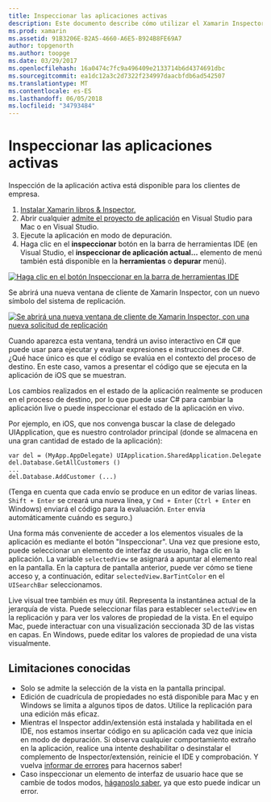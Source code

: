```yaml
---
title: Inspeccionar las aplicaciones activas
description: Este documento describe cómo utilizar el Xamarin Inspector para inspeccionar las aplicaciones. También se describen las limitaciones de la herramienta de Xamarin Inspector.
ms.prod: xamarin
ms.assetid: 91B3206E-B2A5-4660-A6E5-B924B8FE69A7
author: topgenorth
ms.author: toopge
ms.date: 03/29/2017
ms.openlocfilehash: 16a0474c7fc9a496409e2133714b6d4374691dbc
ms.sourcegitcommit: ea1dc12a3c2d7322f234997daacbfdb6ad542507
ms.translationtype: MT
ms.contentlocale: es-ES
ms.lasthandoff: 06/05/2018
ms.locfileid: "34793484"
---
```

# <a name="inspecting-live-applications"></a>Inspeccionar las aplicaciones activas

Inspección de la aplicación activa está disponible para los clientes de empresa.

1. [Instalar Xamarin libros & Inspector.](~/tools/inspector/install.md)
1. Abrir cualquier [admite el proyecto de aplicación](~/tools/inspector/install.md#supported-platforms) en Visual Studio para Mac o en Visual Studio.
1. Ejecute la aplicación en modo de depuración.
1. Haga clic en el **inspeccionar** botón en la barra de herramientas IDE (en Visual Studio, el **inspeccionar de aplicación actual...**  elemento de menú también está disponible en la **herramientas** o **depurar** menú).

[![](inspect-images/mac-heres-the-button.png "Haga clic en el botón Inspeccionar en la barra de herramientas IDE")](inspect-images/mac-heres-the-button.png#lightbox)

Se abrirá una nueva ventana de cliente de Xamarin Inspector, con un nuevo símbolo del sistema de replicación.

[![](inspect-images/inspector-0.7.0-map-inspect-small.png "Se abrirá una nueva ventana de cliente de Xamarin Inspector, con una nueva solicitud de replicación")](inspect-images/inspector-0.7.0-map-inspect.png#lightbox)

Cuando aparezca esta ventana, tendrá un aviso interactivo en C# que puede usar para ejecutar y evaluar expresiones e instrucciones de C#. ¿Qué hace único es que el código se evalúa en el contexto del proceso de destino. En este caso, vamos a presentar el código que se ejecuta en la aplicación de iOS que se muestran.

Los cambios realizados en el estado de la aplicación realmente se producen en el proceso de destino, por lo que puede usar C# para cambiar la aplicación live o puede inspeccionar el estado de la aplicación en vivo.

Por ejemplo, en iOS, que nos convenga buscar la clase de delegado UIApplication, que es nuestro controlador principal (donde se almacena en una gran cantidad de estado de la aplicación):

    var del = (MyApp.AppDelegate) UIApplication.SharedApplication.Delegate
    del.Database.GetAllCustomers ()
    ...
    del.Database.AddCustomer (...)

(Tenga en cuenta que cada envío se produce en un editor de varias líneas. `Shift + Enter` se creará una nueva línea, y `Cmd + Enter` (`Ctrl + Enter` en Windows) enviará el código para la evaluación. `Enter` envía automáticamente cuándo es seguro.)

Una forma más conveniente de acceder a los elementos visuales de la aplicación es mediante el botón "Inspeccionar". Una vez que presione esto, puede seleccionar un elemento de interfaz de usuario, haga clic en la aplicación. La variable `selectedView` se asignará a apuntar al elemento real en la pantalla. En la captura de pantalla anterior, puede ver cómo se tiene acceso y, a continuación, editar `selectedView.BarTintColor` en el `UISearchBar` seleccionamos.

Live visual tree también es muy útil. Representa la instantánea actual de la jerarquía de vista. Puede seleccionar filas para establecer `selectedView` en la replicación y para ver los valores de propiedad de la vista. En el equipo Mac, puede interactuar con una visualización seccionada 3D de las vistas en capas. En Windows, puede editar los valores de propiedad de una vista visualmente.

## <a name="known-limitations"></a>Limitaciones conocidas

 - Solo se admite la selección de la vista en la pantalla principal.
 - Edición de cuadrícula de propiedades no está disponible para Mac y en Windows se limita a algunos tipos de datos. Utilice la replicación para una edición más eficaz.
 - Mientras el Inspector addin/extensión está instalada y habilitada en el IDE, nos estamos insertar código en su aplicación cada vez que inicia en modo de depuración. Si observa cualquier comportamiento extraño en la aplicación, realice una intente deshabilitar o desinstalar el complemento de Inspector/extensión, reinicie el IDE y comprobación. Y vuelva [informar de errores](~/tools/inspector/install.md#reporting-bugs) para hacernos saber!
 - Caso inspeccionar un elemento de interfaz de usuario hace que se cambie de todos modos, [háganoslo saber](~/tools/inspector/install.md#reporting-bugs), ya que esto puede indicar un error.

